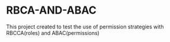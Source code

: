 # RBCA-AND-ABAC
This project created to test the use of permission strategies with RBCCA(roles) and ABAC(permissions)
